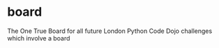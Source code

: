 board
=====

The One True Board for all future London Python Code Dojo challenges which involve a board
